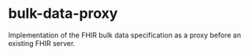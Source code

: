 # bulk-data-proxy
Implementation of the FHIR bulk data specification as a proxy before an existing FHIR server.
